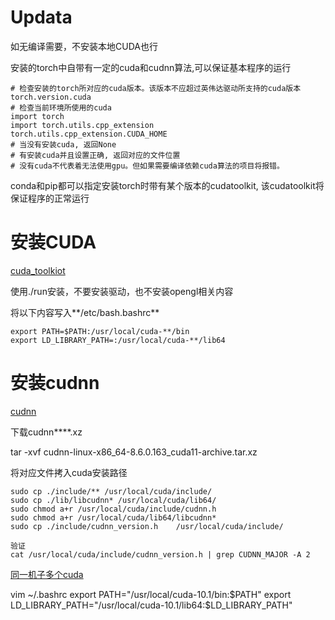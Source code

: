 # Updata
如无编译需要，不安装本地CUDA也行

安装的torch中自带有一定的cuda和cudnn算法,可以保证基本程序的运行

```
# 检查安装的torch所对应的cuda版本。该版本不应超过英伟达驱动所支持的cuda版本
torch.version.cuda
# 检查当前环境所使用的cuda
import torch
import torch.utils.cpp_extension
torch.utils.cpp_extension.CUDA_HOME
# 当没有安装cuda, 返回None
# 有安装cuda并且设置正确, 返回对应的文件位置
# 没有cuda不代表着无法使用gpu。但如果需要编译依赖cuda算法的项目将报错。
```
conda和pip都可以指定安装torch时带有某个版本的cudatoolkit, 该cudatoolkit将保证程序的正常运行


# 安装CUDA

[cuda_toolkiot](https://developer.nvidia.com/cuda-toolkit-archive)

使用./run安装，不要安装驱动，也不安装opengl相关内容

将以下内容写入**/etc/bash.bashrc**

```
export PATH=$PATH:/usr/local/cuda-**/bin
export LD_LIBRARY_PATH=:/usr/local/cuda-**/lib64
```
# 安装cudnn

[cudnn](https://developer.nvidia.com/rdp/cudnn-download)

下载cudnn****.xz

tar -xvf cudnn-linux-x86_64-8.6.0.163_cuda11-archive.tar.xz

将对应文件拷入cuda安装路径

```
sudo cp ./include/** /usr/local/cuda/include/
sudo cp ./lib/libcudnn* /usr/local/cuda/lib64/
sudo chmod a+r /usr/local/cuda/include/cudnn.h
sudo chmod a+r /usr/local/cuda/lib64/libcudnn*
sudo cp ./include/cudnn_version.h    /usr/local/cuda/include/

验证
cat /usr/local/cuda/include/cudnn_version.h | grep CUDNN_MAJOR -A 2
```
[同一机子多个cuda](https://www.yii666.com/blog/358463.html?action=onAll)

vim ~/.bashrc
export PATH="/usr/local/cuda-10.1/bin:$PATH"
export LD_LIBRARY_PATH="/usr/local/cuda-10.1/lib64:$LD_LIBRARY_PATH"